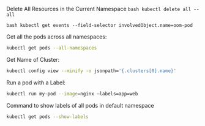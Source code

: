 Delete All Resources in the Current Namespace
```bash kubectl delete all --all```

```bash kubectl get events --field-selector involvedObject.name=oom-pod```

Get all the pods across all namespaces:
```bash 
kubectl get pods --all-namespaces
```

Get Name of Cluster:
```bash 
kubectl config view --minify -o jsonpath='{.clusters[0].name}'
```

Run a pod with a Label:
```bash
kubectl run my-pod --image=nginx –labels=app=web
```

Command to show labels of all pods in default namespace
```bash
kubectl get pods --show-labels
```

